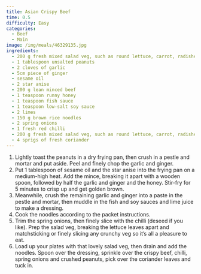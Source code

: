 ```yaml
---
title: Asian Crispy Beef
time: 0.5
difficulty: Easy
categories:
  - Beef
  - Main
image: /img/meals/46329135.jpg
ingredients:
  - 200 g fresh mixed salad veg, such as round lettuce, carrot, radishes, cress, spinach
  - 1 tablespoon unsalted peanuts
  - 2 cloves of garlic
  - 5cm piece of ginger
  - sesame oil
  - 2 star anise
  - 200 g lean minced beef
  - 1 teaspoon runny honey
  - 1 teaspoon fish sauce
  - 1 teaspoon low-salt soy sauce
  - 2 limes
  - 150 g brown rice noodles
  - 2 spring onions
  - 1 fresh red chilli
  - 200 g fresh mixed salad veg, such as round lettuce, carrot, radishes, cress, spinach
  - 4 sprigs of fresh coriander
---
```

1. Lightly toast the peanuts in a dry frying pan, then crush in a pestle and mortar and put aside. Peel and finely chop the garlic and ginger.
2. Put 1 tablespoon of sesame oil and the star anise into the frying pan on a medium-high heat. Add the mince, breaking it apart with a wooden spoon, followed by half the garlic and ginger and the honey. Stir-fry for 5 minutes to crisp up and get golden brown.
3. Meanwhile, crush the remaining garlic and ginger into a paste in the pestle and mortar, then muddle in the fish and soy sauces and lime juice to make a dressing.
4. Cook the noodles according to the packet instructions.
5. Trim the spring onions, then finely slice with the chilli (deseed if you like). Prep the salad veg, breaking the lettuce leaves apart and matchsticking or finely slicing any crunchy veg so it’s all a pleasure to eat.
6. Load up your plates with that lovely salad veg, then drain and add the noodles. Spoon over the dressing, sprinkle over the crispy beef, chilli, spring onions and crushed peanuts, pick over the coriander leaves and tuck in.